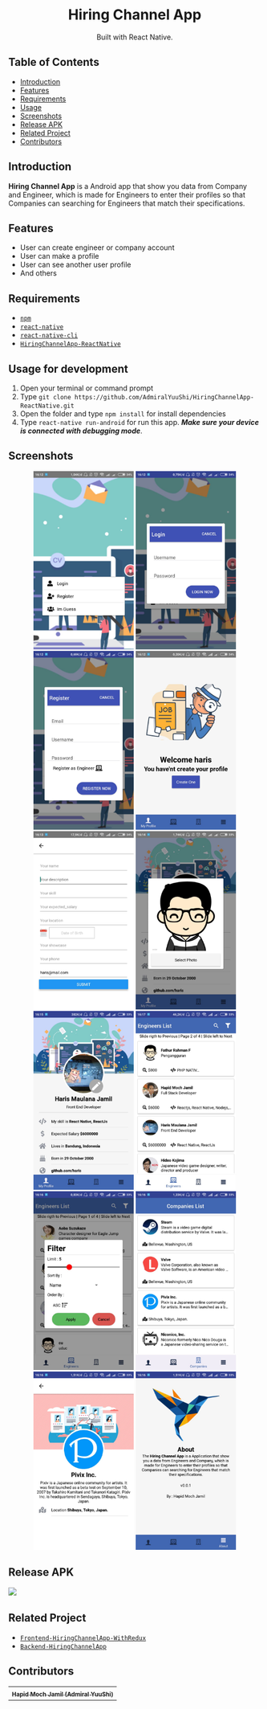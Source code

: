 <h1 align="center">Hiring Channel App</h1>
<p align="center">
  Built with React Native.
</p>

## Table of Contents

- [Introduction](#introduction)
- [Features](#features)
- [Requirements](#requirements)
- [Usage](#usage-for-development)
- [Screenshots](#screenshots)
- [Release APK](#release-apk)
- [Related Project](#related-project-backend)
- [Contributors](#contributors)

## Introduction
<b>Hiring Channel App</b> is a Android app that show you data from Company and Engineer, which is made for Engineers to enter their profiles so that Companies can searching for Engineers that match their specifications.

## Features
* User can create engineer or company account
* User can make a profile
* User can see another user profile
* And others

## Requirements
* [`npm`](https://www.npmjs.com/get-npm)
* [`react-native`](https://facebook.github.io/react-native/docs/getting-started)
* [`react-native-cli`](https://facebook.github.io/react-native/docs/getting-started)
* [`HiringChannelApp-ReactNative`](https://github.com/AdmiralYuuShi/HiringChannelApp-ReactNative.git)

## Usage for development
1. Open your terminal or command prompt
2. Type `git clone https://github.com/AdmiralYuuShi/HiringChannelApp-ReactNative.git`
3. Open the folder and type `npm install` for install dependencies
4. Type `react-native run-android` for run this app. ***Make sure your device is connected with debugging mode***.

## Screenshots
<div align="center">
    <img width="200" src="./screenshots/rnhca-started.jpeg">
    <img width="200" src="./screenshots/rnhca-login.jpeg">
    <img width="200" src="./screenshots/rnhca-register.jpeg">
    <img width="200" src="./screenshots/rnhca-welcome.jpeg">
    <img width="200" src="./screenshots/rnhca-editprofile.jpeg">
    <img width="200" src="./screenshots/rnhca-picture.jpeg">
    <img width="200" src="./screenshots/rnhca-myprofile.jpeg">
    <img width="200" src="./screenshots/rnhca-engineers.jpeg">
    <img width="200" src="./screenshots/rnhca-filter.jpeg">
    <img width="200" src="./screenshots/rnhca-companies.jpeg">
    <img width="200" src="./screenshots/rnhca-company-profile.jpeg">
    <img width="200" src="./screenshots/rnhca-about.jpeg">
</div>

## Release APK
<a href="https://drive.google.com/open?id=1uXkoBqzpRaQRF7S8ggKkJcB5y8jiVmcE">
  <img src="https://img.shields.io/badge/Download%20on%20the-Google%20Drive-blue.svg?style=popout&logo=google-drive"/>
</a>

## Related Project
* [`Frontend-HiringChannelApp-WithRedux`](https://github.com/AdmiralYuuShi/Frontend-HiringChannelApp-WithRedux)
* [`Backend-HiringChannelApp`](https://github.com/AdmiralYuuShi/Backend-HiringChannelApp)

## Contributors
<center>
  <table>
    <tr>
      <td align="center">
        <a href="https://github.com/AdmiralYuuShi">
          <sub><b>Hapid Moch Jamil (Admiral YuuShi)</b></sub>
        </a>
      </td>
    </tr>
  </table>
</center>
